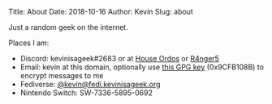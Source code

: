 Title: About
Date: 2018-10-16
Author: Kevin
Slug: about

Just a random geek on the internet.

Places I am:

* Discord: kevinisageek#2683 or at [House Ordos](https://discord.gg/p8tAxfR) or [R4nger5](https://discord.gg/RsTZCkD)
* Email: kevin at this domain, optionally use [this GPG key]({static}/media/misc/kevinatkevinisageekdotorg.public.gpg.asc) (0x9CFB108B) to encrypt messages to me
* Fediverse: [@kevin@fedi.kevinisageek.org](https://fedi.kevinisageek.org/kevin)
* Nintendo Switch: SW-7336-5895-0692
